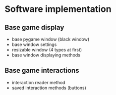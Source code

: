 # Software implementation

## Base game display
  - base pygame window (black window)
  - base window settings
  - resizable window (4 types at first)
  - base window displaying methods

## Base game interactions
  - interaction reader method
  - saved interaction methods (buttons)
